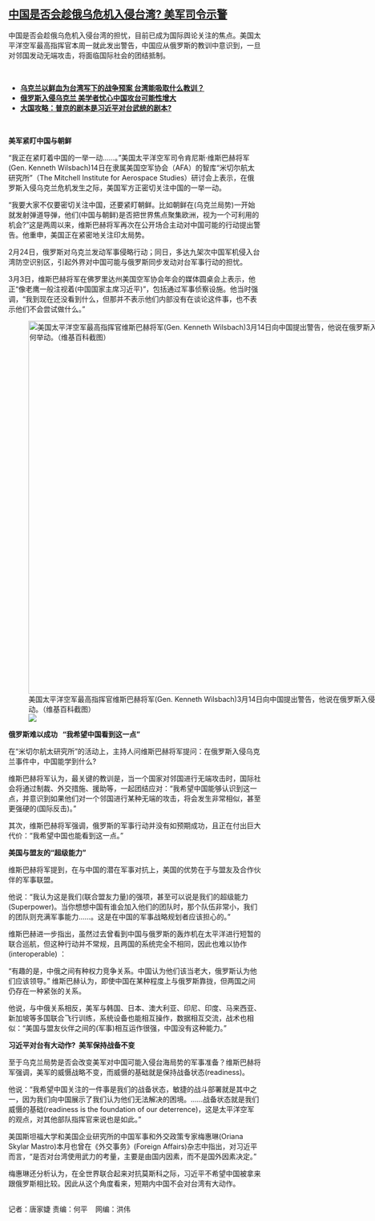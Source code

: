 <!--1647288240000-->
[中国是否会趁俄乌危机入侵台湾?     美军司令示警](https://www.rfa.org/mandarin/yataibaodao/junshiwaijiao/jt-03142022100243.html)
------

<p>中国是否会趁俄乌危机入侵台湾的担忧，目前已成为国际舆论关注的焦点。美国太平洋空军最高指挥官本周一就此发出警告，中国应从俄罗斯的教训中意识到，一旦对邻国发动无端攻击，将面临国际社会的团结抵制。</p><p><br/></p><ul><li><a href="https://www.rfa.org/mandarin/yataibaodao/gangtai/hcm-03112022070819.html"><strong>乌克兰以鲜血为台湾写下的战争预案 台湾能吸取什么教训？</strong></a></li><li><strong><a href="https://www.rfa.org/mandarin/Xinwen/4-02252022113534.html">俄罗斯入侵乌克兰 美学者忧心中国攻台可能性增大</a></strong></li><li><strong><a href="https://www.rfa.org/mandarin/zhuanlan/daguogonglue/dip-02252022101938.html">大国攻略：普京的剧本是习近平对台武统的剧本?</a></strong></li></ul><p><br/></p><p><strong>美军紧盯中国与朝鲜</strong></p><p><span>“</span><span>我正在紧盯着中国的一举一动</span><span>……</span><span>。</span><span>”</span><span>美国太平洋空军司令肯尼斯</span><span>·</span><span>维斯巴赫将军</span><span>(Gen. Kenneth Wilsbach)14</span><span>日在隶属美国空军协会（</span><span>AFA</span><span>）的智库</span><span>“</span><span>米切尔航太研究所</span><span>”</span><span>（</span><span>The Mitchell Institute for Aerospace Studies</span><span>）研讨会上表示，在俄罗斯入侵乌克兰危机发生之际，美国军方正密切关注中国的一举一动。</span></p><p><span>“</span><span>我要大家不仅要密切关注中国，还要紧盯朝鲜。比如朝鲜在</span><span>(</span><span>乌克兰局势</span><span>)</span><span>一开始就发射弹道导弹，他们</span><span>(</span><span>中国与朝鲜</span><span>)</span><span>是否把世界焦点聚集欧洲，视为一个可利用的机会</span><span>?”</span><span>这是两周以来，维斯巴赫将军再次在公开场合主动对中国可能的行动提出警告。他重申，美国正在紧密地关注印太局势。</span></p><p><span>2</span><span>月</span><span>24</span><span>日，俄罗斯对乌克兰发动军事侵略行动；同日，多达九</span><span></span><span>架次中国军机侵入台湾防空识别区，引起外界对中国可能与俄罗斯同步发动对台军事行动的担忧。</span></p><p><span>3</span><span>月</span><span>3</span><span>日，维斯巴赫将军在佛罗里达州美国空军协会年会的媒体圆桌会上表示，他正</span><span>“</span><span>像老鹰一般注视着</span><span>(</span><span>中国国家主席习近平</span><span>)”</span><span>，包括通过军事侦察设施。他当时强调，</span><span>“</span><span>我到现在还没看到什么，但那并不表示他们内部没有在谈论这件事，也不表示他们不会尝试做什么。</span><span>”</span></p><p><span><figure class="image-richtext image-inline captioned" style="width:1000px;"><img alt="美国太平洋空军最高指挥官维斯巴赫将军(Gen. Kenneth Wilsbach)3月14日向中国提出警告，他说在俄罗斯入侵乌克兰之际，美国正在密切关注中国在台海任何举动。（维基百科截图）" height="744" src="https://www.rfa.org/mandarin/yataibaodao/junshiwaijiao/jt-03142022100243.html/jt0301.png/@@images/55de4d16-1eee-405f-974b-9b0275498289.png" title="jt0301.png" width="1000"/><figcaption class="image-caption">美国太平洋空军最高指挥官维斯巴赫将军(Gen. Kenneth Wilsbach)3月14日向中国提出警告，他说在俄罗斯入侵乌克兰之际，美国正在密切关注中国在台海任何举动。（维基百科截图）</figcaption><small></small><div id="zoomattribute"><a data-caption="美国太平洋空军最高指挥官维斯巴赫将军(Gen. Kenneth Wilsbach)3月14日向中国提出警告，他说在俄罗斯入侵乌克兰之际，美国正在密切关注中国在台海任何举动。（维基百科截图）" data-fancybox="" href="https://www.rfa.org/mandarin/yataibaodao/junshiwaijiao/jt-03142022100243.html/jt0301.png" id="single_image" title="美国太平洋空军最高指挥官维斯巴赫将军(Gen. Kenneth Wilsbach)3月14日向中国提出警告，他说在俄罗斯入侵乌克兰之际，美国正在密切关注中国在台海任何举动。（维基百科截图）"><img src="/++plone++rfa-resources/img/icon-zoom.png"/></a></div></figure></span></p><p><strong><span>俄罗斯难以成功</span></strong><strong><span>   “</span></strong><strong><span>我希望中国看到这一点</span></strong><strong><span>”</span></strong></p><p><span>在</span><span>“</span><span>米切尔航太研究所</span><span>”</span><span>的活动上，主持人问维斯巴赫将军提问：在俄罗斯入侵乌克兰事件中，中国能学到什么</span><span>?</span></p><p><span>维斯巴赫将军认为，最关键的教训是，当一个国家对邻国进行无端攻击时，国际社会将通过制裁、外交措施、援助等，一起团结应对：</span><span>“</span><span>我希望中国能够认识到这一点，并意识到如果他们对一个邻国进行某种无端的攻击，将会发生非常相似，甚至更强硬的</span><span>(</span><span>国际反击</span><span>)</span><span>。</span><span>”</span></p><p><span>其次，维斯巴赫将军强调，俄罗斯的军事行动并没有如预期成功，且正在付出巨大代价：</span><span>“</span><span>我希望中国也能看到这一点。</span><span>”</span></p><p><strong><span>美国与盟友的</span></strong><strong><span>“</span></strong><strong><span>超级能力</span></strong><strong><span>”</span></strong></p><p><span>维斯巴赫将军提到，在与中国的潜在军事对抗上，美国的优势在于与盟友及合作伙伴的军事联盟。</span></p><p><span>他说：</span><span>“</span><span>我认为这是我们</span><span>(</span><span>联合盟友力量</span><span>)</span><span>的强项，甚至可以说是我们的超级能力</span><span>(Superpower)</span><span>。当你想想中国有谁会加入他们的团队时，那个队伍非常小，我们的团队则充满军事能力</span><span>……</span><span>。这是在中国的军事战略规划者应该担心的。</span><span>”</span></p><p><span>维斯巴赫进一步指出，虽然过去曾看到中国与俄罗斯的轰炸机在太平洋进行短暂的联合巡航，但这种行动并不常规，且两国的系统完全不相同，因此也难以协作</span><span>(interoperable) </span><span>：</span></p><p><span>“</span><span>有趣的是，中俄之间有种权力竞争关系。中国认为他们该当老大，俄罗斯认为他们应该领导。</span><span>” </span><span>维斯巴赫认为，即使中国在某种程度上与俄罗斯靠拢，但两国之间仍存在一种紧张的关系。</span></p><p><span>他说，与中俄关系相反，美军与韩国、日本、澳大利亚、印尼、印度、马来西亚、新加坡等多国联合飞行训练，系统设备也能相互操作，数据相互交流，战术也相似：</span><span>“</span><span>美国与盟友伙伴之间的</span><span>(</span><span>军事</span><span>)</span><span>相互运作很强，中国没有这种能力。</span><span>”</span></p><p><strong><span>习近平对台有大动作</span></strong><strong><span>?  </span></strong><strong><span>美军保持战备不变</span></strong></p><p><span>至于乌克兰局势是否会改变美军对中国可能入侵台海局势的军事准备？</span><span></span><span>维斯巴赫将军强调，美军的威慑战略不变，而威慑的基础就是保持战备状态</span><span>(readiness)</span><span>。</span></p><p><span>他说：</span><span>“</span><span>我希望中国关注的一件事是我们的战备状态，敏捷的战斗部署就是其中之一，因为我们向中国展示了我们认为他们无法解决的困境。</span><span>……</span><span>战备状态就是我们威慑的基础</span><span>(readiness is the foundation of our deterrence)</span><span>，这是太平洋空军的观点，对其他部队指挥官来说也是如此。</span><span>”</span></p><p><span>美国斯坦福大学和美国企业研究所的中国军事和外交政策专家梅惠琳</span><span>(Oriana Skylar Mastro)</span><span>本月也曾在《外交事务》</span><span>(Foreign Affairs)</span><span>杂志中指出，对习近平而言，</span><span>“</span><span>是否对台湾使用武力的考量，主要是由国内因素，而不是国外因素决定。</span><span>”</span></p><p><span>梅惠琳还分析认为，在全世界联合起来对抗莫斯科之际，习近平不希望中国被拿来跟俄罗斯相比较。因此从这个角度看来，短期内中国不会对台湾有大动作。</span></p><p><br/><span>记者：唐家婕     责编：何平    网编：洪伟<br/></span></p>
